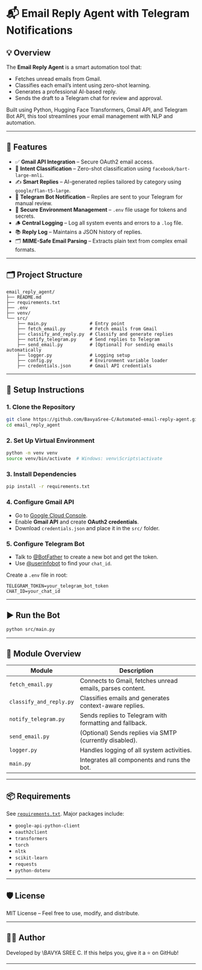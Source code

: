 # 📬 Email Reply Agent with Telegram Notifications

## 💡 Overview

The **Email Reply Agent** is a smart automation tool that:

* Fetches unread emails from Gmail.
* Classifies each email’s intent using zero-shot learning.
* Generates a professional AI-based reply.
* Sends the draft to a Telegram chat for review and approval.

Built using Python, Hugging Face Transformers, Gmail API, and Telegram Bot API, this tool streamlines your email management with NLP and automation.

---

## 🚀 Features

* ✅ **Gmail API Integration** – Secure OAuth2 email access.
* 🧠 **Intent Classification** – Zero-shot classification using `facebook/bart-large-mnli`.
* ✍️ **Smart Replies** – AI-generated replies tailored by category using `google/flan-t5-large`.
* 🤖 **Telegram Bot Notification** – Replies are sent to your Telegram for manual review.
* 🔐 **Secure Environment Management** – `.env` file usage for tokens and secrets.
* 🪵 **Central Logging** – Log all system events and errors to a `.log` file.
* 📚 **Reply Log** – Maintains a JSON history of replies.
* 🗂️ **MIME-Safe Email Parsing** – Extracts plain text from complex email formats.

---

## 🗂 Project Structure

```
email_reply_agent/
├── README.md
├── requirements.txt
├── .env
├── venv/
└── src/
    ├── main.py                # Entry point
    ├── fetch_email.py         # Fetch emails from Gmail
    ├── classify_and_reply.py  # Classify and generate replies
    ├── notify_telegram.py     # Send replies to Telegram
    ├── send_email.py          # [Optional] For sending emails automatically
    ├── logger.py              # Logging setup
    ├── config.py              # Environment variable loader
    ├── credentials.json       # Gmail API credentials
```

---

## 🔧 Setup Instructions

### 1. Clone the Repository

```bash
git clone https://github.com/BavyaSree-C/Automated-email-reply-agent.git
cd email_reply_agent
```

### 2. Set Up Virtual Environment

```bash
python -m venv venv
source venv/bin/activate  # Windows: venv\Scripts\activate
```

### 3. Install Dependencies

```bash
pip install -r requirements.txt
```

### 4. Configure Gmail API

* Go to [Google Cloud Console](https://console.cloud.google.com/).
* Enable **Gmail API** and create **OAuth2 credentials**.
* Download `credentials.json` and place it in the `src/` folder.

### 5. Configure Telegram Bot

* Talk to [@BotFather](https://t.me/BotFather) to create a new bot and get the token.
* Use [@userinfobot](https://t.me/userinfobot) to find your `chat_id`.

Create a `.env` file in root:

```
TELEGRAM_TOKEN=your_telegram_bot_token
CHAT_ID=your_chat_id
```

---

## ▶️ Run the Bot

```bash
python src/main.py
```

---

## 📄 Module Overview

| Module                  | Description                                               |
| ----------------------- | --------------------------------------------------------- |
| `fetch_email.py`        | Connects to Gmail, fetches unread emails, parses content. |
| `classify_and_reply.py` | Classifies emails and generates context-aware replies.    |
| `notify_telegram.py`    | Sends replies to Telegram with formatting and fallback.   |
| `send_email.py`         | (Optional) Sends replies via SMTP (currently disabled).   |
| `logger.py`             | Handles logging of all system activities.                 |
| `main.py`               | Integrates all components and runs the bot.               |

---

## 📦 Requirements

See [`requirements.txt`](./requirements.txt). Major packages include:

* `google-api-python-client`
* `oauth2client`
* `transformers`
* `torch`
* `nltk`
* `scikit-learn`
* `requests`
* `python-dotenv`

---

## 🛡 License

MIT License – Feel free to use, modify, and distribute.

---

## 🙋‍♂️ Author

Developed by \BAVYA SREE C.
If this helps you, give it a ⭐ on GitHub!

---


